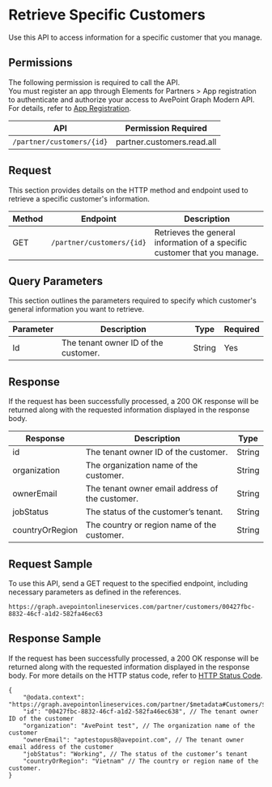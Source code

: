 # Retrieve Specific Customers

Use this API to access information for a specific  customer that you manage.


## Permissions  

The following permission is required to call the API.  
You must register an app through Elements for Partners > App registration to authenticate and authorize your access to AvePoint Graph Modern API. For details, refer to [App Registration](https://cdn.avepoint.com/assets/apelements-webhelp/avepoint-elements-for-partners/index.htm#!Documents/appregistration.htm).

| API | Permission Required |
|-----------|----------|
| `/partner/customers/{id}` |partner.customers.read.all|  

## Request  

This section provides details on the HTTP method and endpoint used to retrieve a specific customer's information.

| Method | Endpoint | Description |
| --- | --- | --- |
| GET | `/partner/customers/{id}` | Retrieves the general information of a specific customer that you manage. |

## Query Parameters  

This section outlines the parameters required to specify which customer's general information you want to retrieve.  

| Parameter | Description | Type | Required |
| --- | --- | --- | --- |
| Id | The tenant owner ID of the customer. | String | Yes |

## Response

If the request has been successfully processed, a 200 OK response will be returned along with the requested information displayed in the response body.

| Response | Description | Type |
| --- | --- | --- |
| id | The tenant owner ID of the customer. | String |
| organization | The organization name of the customer. | String |
| ownerEmail | The tenant owner email address of the customer. | String |
| jobStatus | The status of the customer’s tenant. | String |
| countryOrRegion | The country or region name of the customer. | String |

## Request Sample
To use this API, send a GET request to the specified endpoint, including necessary parameters as defined in the references. 
```
https://graph.avepointonlineservices.com/partner/customers/00427fbc-8832-46cf-a1d2-582fa46ec63
```

## Response Sample  
If the request has been successfully processed, a 200 OK response will be returned along with the requested information displayed in the response body. For more details on the HTTP status code, refer to [HTTP Status Code](/docs/use-avepoint-graph-modern-API/##HTTP-Status-Code).
```
{
    "@odata.context": "https://graph.avepointonlineservices.com/partner/$metadata#Customers/$entity",
    "id": "00427fbc-8832-46cf-a1d2-582fa46ec638", // The tenant owner ID of the customer
    "organization": "AvePoint test", // The organization name of the customer
    "ownerEmail": "aptestopus8@avepoint.com", // The tenant owner email address of the customer
    "jobStatus": "Working", // The status of the customer’s tenant
    "countryOrRegion": "Vietnam" // The country or region name of the customer.
}
```